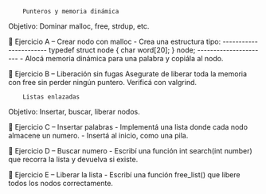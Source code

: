         Punteros y memoria dinámica
Objetivo: Dominar malloc, free, strdup, etc.

🧪 Ejercicio A – Crear nodo con malloc
        - Crea una estructura tipo:
        -----------------------
        typedef struct node {
            char word[20];
        } node;
        ----------------------
        - Alocá memoria dinámica para una palabra y copiála al nodo.

🧪 Ejercicio B – Liberación sin fugas
Asegurate de liberar toda la memoria con free sin perder ningún puntero.
Verificá con valgrind.

        Listas enlazadas
Objetivo: Insertar, buscar, liberar nodos.

🧪 Ejercicio C – Insertar palabras
        - Implementá una lista donde cada nodo almacene un numero.
        - Insertá al inicio, como una pila.

🧪 Ejercicio D – Buscar numero
        - Escribí una función int search(int number) que recorra la lista y devuelva si existe.

🧪 Ejercicio E – Liberar la lista
        - Escribí una función free_list() que libere todos los nodos correctamente.